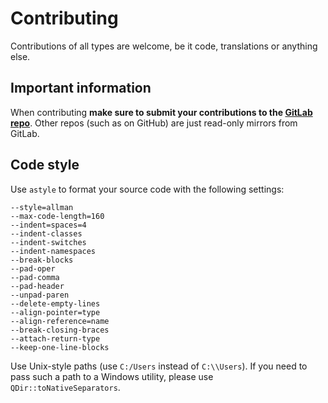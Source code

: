 # Contributing
Contributions of all types are welcome, be it code, translations or anything else.

## Important information

When contributing **make sure to submit your contributions to the [GitLab repo](https://gitlab.com/Atrate/wkhtml-gui)**. Other repos (such as on GitHub) are just read-only mirrors from GitLab.

## Code style

Use `astyle` to format your source code with the following settings:
```
--style=allman
--max-code-length=160
--indent=spaces=4
--indent-classes
--indent-switches
--indent-namespaces
--break-blocks
--pad-oper
--pad-comma
--pad-header
--unpad-paren
--delete-empty-lines
--align-pointer=type
--align-reference=name
--break-closing-braces
--attach-return-type
--keep-one-line-blocks
```

Use Unix-style paths (use `C:/Users` instead of `C:\\Users`). If you need to pass such a path to a Windows utility, please use `QDir::toNativeSeparators`.
